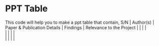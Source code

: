 # PPT Table
This code will help you to make a ppt table that contain, 
S/N |	Author(s) |	Paper & Publication Details |	Findings |	Relevance to the Project
    |           |                             |          |                          
    |           |                             |          |                          
    |           |                             |          |
